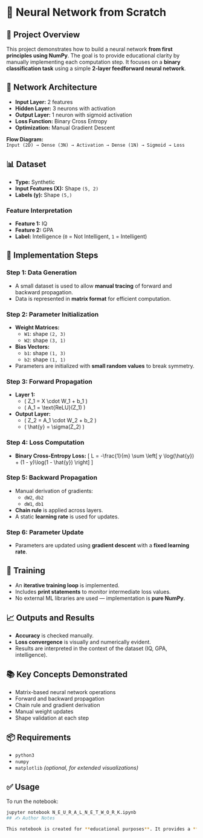 # 🧠 Neural Network from Scratch

## 📌 Project Overview
This project demonstrates how to build a neural network **from first principles using NumPy**. The goal is to provide educational clarity by manually implementing each computation step. It focuses on a **binary classification task** using a simple **2-layer feedforward neural network**.

## 🧠 Network Architecture
- **Input Layer:** 2 features  
- **Hidden Layer:** 3 neurons with activation  
- **Output Layer:** 1 neuron with sigmoid activation  
- **Loss Function:** Binary Cross Entropy  
- **Optimization:** Manual Gradient Descent

**Flow Diagram:**  
`Input (2D) → Dense (3N) → Activation → Dense (1N) → Sigmoid → Loss`

## 📊 Dataset
- **Type:** Synthetic  
- **Input Features (X):** Shape `(5, 2)`  
- **Labels (y):** Shape `(5,)`

### Feature Interpretation
- **Feature 1:** IQ  
- **Feature 2:** GPA  
- **Label:** Intelligence (`0` = Not Intelligent, `1` = Intelligent)
## 🔧 Implementation Steps

### Step 1: Data Generation
- A small dataset is used to allow **manual tracing** of forward and backward propagation.
- Data is represented in **matrix format** for efficient computation.

### Step 2: Parameter Initialization
- **Weight Matrices:**
  - `W1`: shape `(2, 3)`
  - `W2`: shape `(3, 1)`
- **Bias Vectors:**
  - `b1`: shape `(1, 3)`
  - `b2`: shape `(1, 1)`
- Parameters are initialized with **small random values** to break symmetry.

### Step 3: Forward Propagation
- **Layer 1:**
  - \( Z_1 = X \cdot W_1 + b_1 \)
  - \( A_1 = \text{ReLU}(Z_1) \)
- **Output Layer:**
  - \( Z_2 = A_1 \cdot W_2 + b_2 \)
  - \( \hat{y} = \sigma(Z_2) \)

### Step 4: Loss Computation
- **Binary Cross-Entropy Loss:**
  \[
  L = -\frac{1}{m} \sum \left[ y \log(\hat{y}) + (1 - y)\log(1 - \hat{y}) \right]
  \]

### Step 5: Backward Propagation
- Manual derivation of gradients:
  - `dW2`, `db2`
  - `dW1`, `db1`
- **Chain rule** is applied across layers.
- A static **learning rate** is used for updates.

### Step 6: Parameter Update
- Parameters are updated using **gradient descent** with a **fixed learning rate**.
## 🧪 Training
- An **iterative training loop** is implemented.
- Includes **print statements** to monitor intermediate loss values.
- No external ML libraries are used — implementation is **pure NumPy**.

## 📈 Outputs and Results
- **Accuracy** is checked manually.
- **Loss convergence** is visually and numerically evident.
- Results are interpreted in the context of the dataset (IQ, GPA, intelligence).

## 📚 Key Concepts Demonstrated
- Matrix-based neural network operations  
- Forward and backward propagation  
- Chain rule and gradient derivation  
- Manual weight updates  
- Shape validation at each step  

## 📦 Requirements
- `python3`  
- `numpy`  
- `matplotlib` *(optional, for extended visualizations)*

## ✅ Usage
To run the notebook:

```bash
jupyter notebook N_E_U_R_A_L_N_E_T_W_O_R_K.ipynb
## ✍️ Author Notes

This notebook is created for **educational purposes**. It provides a **clear, step-by-step mathematical walk-through** of how neural networks work, aimed at **students and engineers new to deep learning**.
